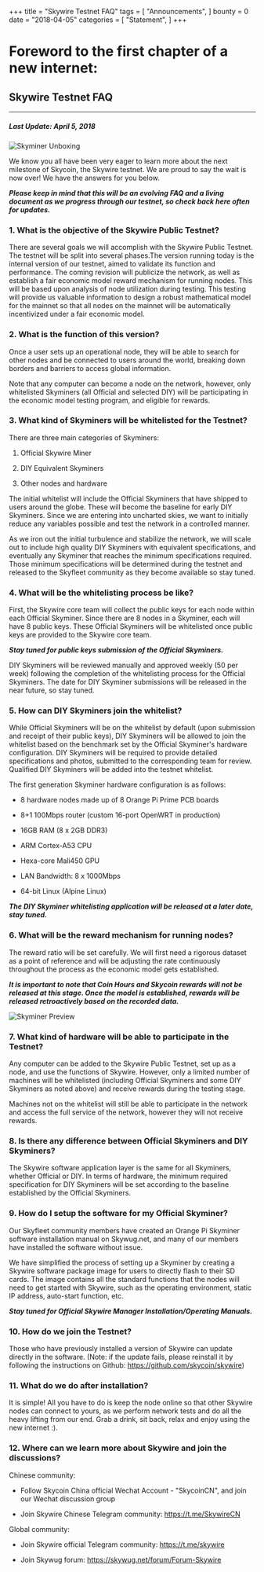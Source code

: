 +++
title = "Skywire Testnet FAQ"
tags = [ "Announcements", ]
bounty = 0
date = "2018-04-05"
categories = [ "Statement", ]
+++

# Foreword to the first chapter of a new internet:
## Skywire Testnet FAQ
---

##### Last Update: April 5, 2018

![Skyminer Unboxing](https://raw.githubusercontent.com/skycoin/blog/master/content/img/Skyminer-unboxing.jpg)

We know you all have been very eager to learn more about the next milestone of Skycoin, the Skywire testnet. We are proud to say the wait is now over! We have the answers for you below.

***Please keep in mind that this will be an evolving FAQ and a living document as we progress through our testnet, so check back here often for updates.***

### 1\. What is the objective of the Skywire Public Testnet?

There are several goals we will accomplish with the Skywire Public Testnet. The testnet will be split into several phases.The version running today is the internal version of our testnet, aimed to validate its function and performance. The coming revision will publicize the network, as well as establish a fair economic model reward mechanism for running nodes. This will be based upon analysis of node utilization during testing. This testing will provide us valuable information to design a robust mathematical model for the mainnet so that all nodes on the mainnet will be automatically incentivized under a fair economic model.

### 2\. What is the function of this version?

Once a user sets up an operational node, they will be able to search for other nodes and be connected to users around the world, breaking down borders and barriers to access global information.

Note that any computer can become a node on the network, however, only whitelisted Skyminers (all Official and selected DIY) will be participating in the economic model testing program, and eligible for rewards.

### 3\. What kind of Skyminers will be whitelisted for the Testnet?

There are three main categories of Skyminers:

1.  Official Skywire Miner

2.  DIY Equivalent Skyminers

3.  Other nodes and hardware

The initial whitelist will include the Official Skyminers that have shipped to users around the globe. These will become the baseline for early DIY Skyminers. Since we are entering into uncharted skies, we want to initially reduce any variables possible and test the network in a controlled manner.

As we iron out the initial turbulence and stabilize the network, we will scale out to include high quality DIY Skyminers with equivalent specifications, and eventually any Skyminer that reaches the minimum specifications required. Those minimum specifications will be determined during the testnet and released to the Skyfleet community as they become available so stay tuned.

### 4\. What will be the whitelisting process be like?

First, the Skywire core team will collect the public keys for each node within each Official Skyminer. Since there are 8 nodes in a Skyminer, each will have 8 public keys. These Official Skyminers will be whitelisted once public keys are provided to the Skywire core team.

***Stay tuned for public keys submission of the Official Skyminers.***

DIY Skyminers will be reviewed manually and approved weekly (50 per week) following the completion of the whitelisting process for the Official Skyminers. The date for DIY Skyminer submissions will be released in the near future, so stay tuned.

### 5\. How can DIY Skyminers join the whitelist?

While Official Skyminers will be on the whitelist by default (upon submission and receipt of their public keys), DIY Skyminers will be allowed to join the whitelist based on the benchmark set by the Official Skyminer's hardware configuration. DIY Skyminers will be required to provide detailed specifications and photos, submitted to the corresponding team for review. Qualified DIY Skyminers will be added into the testnet whitelist.

The first generation Skyminer hardware configuration is as follows:

-   8 hardware nodes made up of 8 Orange Pi Prime PCB boards

-   8+1 100Mbps router (custom 16-port OpenWRT in production)

-   16GB RAM (8 x 2GB DDR3)

-   ARM Cortex-A53 CPU

-   Hexa-core Mali450 GPU

-   LAN Bandwidth: 8 x 1000Mbps

-   64-bit Linux (Alpine Linux)

***The DIY Skyminer whitelisting application will be released at a later date, stay tuned.***

### 6\. What will be the reward mechanism for running nodes?

The reward ratio will be set carefully. We will first need a rigorous dataset as a point of reference and will be adjusting the rate continuously throughout the process as the economic model gets established.

***It is important to note that Coin Hours and Skycoin rewards will not be released at this stage. Once the model is established, rewards will be released retroactively based on the recorded data.***

![Skyminer Preview](https://raw.githubusercontent.com/skycoin/blog/master/content/img/Skyminer-preview.jpg)

### 7\. What kind of hardware will be able to participate in the Testnet?

Any computer can be added to the Skywire Public Testnet, set up as a node, and use the functions of Skywire. However, only a limited number of machines will be whitelisted (including Official Skyminers and some DIY Skyminers as noted above) and receive rewards during the testing stage.

Machines not on the whitelist will still be able to participate in the network and access the full service of the network, however they will not receive rewards.

### 8\. Is there any difference between Official Skyminers and DIY Skyminers?

The Skywire software application layer is the same for all Skyminers, whether Official or DIY. In terms of hardware, the minimum required specification for DIY Skyminers will be set according to the baseline established by the Official Skyminers.

### 9\. How do I setup the software for my Official Skyminer?

Our Skyfleet community members have created an Orange Pi Skyminer software installation manual on Skywug.net, and many of our members have installed the software without issue.

We have simplified the process of setting up a Skyminer by creating a Skywire software package image for users to directly flash to their SD cards. The image contains all the standard functions that the nodes will need to get started with Skywire, such as the operating environment, static IP address, auto-start function, etc.

***Stay tuned for Official Skywire Manager Installation/Operating Manuals.***

### 10\. How do we join the Testnet?

Those who have previously installed a version of Skywire can update directly in the software. (Note: if the update fails, please reinstall it by following the instructions on Github: <https://github.com/skycoin/skywire>)

### 11\. What do we do after installation?

It is simple!  All you have to do is keep the node online so that other Skywire nodes can connect to yours, as we perform network tests and do all the heavy lifting from our end. Grab a drink, sit back, relax and enjoy using the new internet :).

### 12\. Where can we learn more about Skywire and join the discussions?

Chinese community:

-   Follow Skycoin China official Wechat Account - "SkycoinCN", and join our Wechat discussion group

-   Join Skywire Chinese Telegram community: <https://t.me/SkywireCN>

Global community:

-   Join Skywire official Telegram community: https://t.me/skywire

-   Join Skywug forum: <https://skywug.net/forum/Forum-Skywire>

